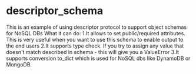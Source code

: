 # descriptor_schema
This is an example of using descriptor protocol to support object schemas for NoSQL DBs
What it can do:
1.It allows to set public/required attributes. This is very useful when you want to use this schema to enable output to the end users
2.It supports type check. If you try to assign any value that doesn't match described in schema - this will give you a ValueError
3.It supports conversion to_dict which is used for NoSQL dbs like DynamoDB or MongoDB.
